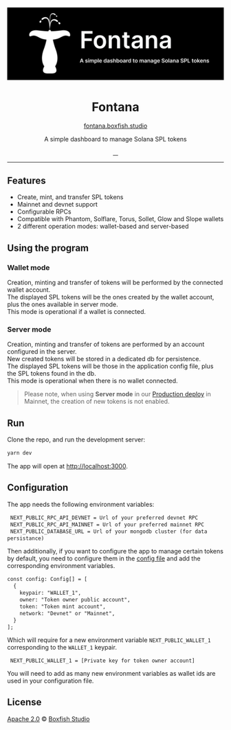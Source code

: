 <h1 align="center">
  <br>
  <a href="https://boxfish.studio"><img src="doc/img/gh-splash.png" title="Fontana. By Boxfish Studio"></a>
</h1>

<h1 align="center">Fontana</h1>

<p align="center">
<a href="https://fontana.boxfish.studio/">fontana.boxfish.studio</a>
</p>

<p align="center">A simple dashboard to manage Solana SPL tokens</p>


<p align="center">
  <a aria-label="build status" href="https://github.com/boxfish-studio/fontana/actions/workflows/ci-production.yaml">
    <img alt="" src="https://github.com/boxfish-studio/fontana/actions/workflows/ci-production.yaml/badge.svg">
  </a>
  <a aria-label="contributors graph" href="https://github.com/boxfish-studio/fontana/graphs/contributors">
    <img alt="" src="https://img.shields.io/github/contributors/boxfish-studio/fontana.svg">
  </a>
  <a aria-label="last commit" href="https://github.com/boxfish-studio/fontana/commits/main">
    <img alt="" src="https://img.shields.io/github/last-commit/boxfish-studio/fontana.svg">
  </a>
  <a aria-label="license" href="https://github.com/boxfish-studio/fontana/blob/main/LICENSE">
    <img src="https://img.shields.io/github/license/boxfish-studio/fontana.svg" alt="">
  </a>
</p>

---

## Features

- Create, mint, and transfer SPL tokens
- Mainnet and devnet support
- Configurable RPCs
- Compatible with Phantom, Solflare, Torus, Sollet, Glow and Slope wallets
- 2 different operation modes: wallet-based and server-based


## Using the program

### Wallet mode

Creation, minting and transfer of tokens will be performed by the connected wallet account.  
The displayed SPL tokens will be the ones created by the wallet account, plus the ones available in server mode.  
This mode is operational if a wallet is connected.  

### Server mode

Creation, minting and transfer of tokens are performed by an account configured in the server.  
New created tokens will be stored in a dedicated db for persistence.  
The displayed SPL tokens will be those in the application config file, plus the SPL tokens found in the db.  
This mode is operational when there is no wallet connected.

> Please note, when using **Server mode** in our [Production deploy](https://fontana.boxfish.studio) in Mainnet, the creation of new tokens is not enabled. 

## Run 

Clone the repo, and run the development server:

```bash
yarn dev 
```

The app will open at [http://localhost:3000](http://localhost:3000).


## Configuration

The app needs the following environment variables:
 
```
 NEXT_PUBLIC_RPC_API_DEVNET = Url of your preferred devnet RPC
 NEXT_PUBLIC_RPC_API_MAINNET = Url of your preferred mainnet RPC
 NEXT_PUBLIC_DATABASE_URL = Url of your mongodb cluster (for data persistance)
```

Then additionally, if you want to configure the app to manage certain tokens by default, you need to configure them in the [config file](fontana.config.ts) and add the corresponding environment variables.

```
const config: Config[] = [
  {
    keypair: "WALLET_1",
    owner: "Token owner public account",
    token: "Token mint account",
    network: "Devnet" or "Mainnet",
  }
];
```

Which will require for a new environment variable `NEXT_PUBLIC_WALLET_1` corresponding to the `WALLET_1` keypair. 

```
 NEXT_PUBLIC_WALLET_1 = [Private key for token owner account]
```

You will need to add as many new environment variables as wallet ids are used in your configuration file.

## License

[Apache 2.0](./LICENSE) &copy; [Boxfish Studio]


[Boxfish Studio]: https://boxfish.studio

